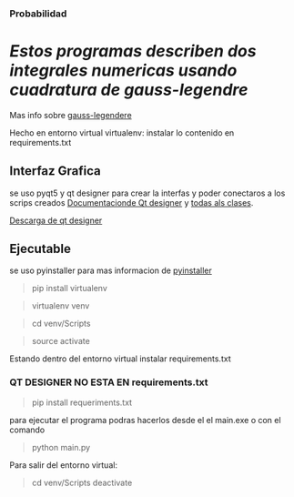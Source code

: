 ### Probabilidad

# _Estos programas describen dos integrales numericas usando cuadratura de gauss-legendre_

Mas info sobre [gauss-legendere](https://es.wikipedia.org/wiki/Cuadratura_de_Gauss)

Hecho en entorno virtual virtualenv: instalar lo contenido en requirements.txt


## Interfaz Grafica

se uso pyqt5 y qt designer para crear la interfas y poder conectaros a los scrips creados
[Documentacionde Qt designer](https://doc.qt.io/) y [todas als clases](https://doc.qt.io/qt-5.15/classes.html).

[Descarga de qt designer](https://build-system.fman.io/qt-designer-download)

## Ejecutable

se uso pyinstaller  para mas informacion de [pyinstaller](https://blog.nubecolectiva.com/como-crear-nuestro-primer-programa-o-software-ejecutable-con-python/)



>pip install virtualenv

>virtualenv venv

>cd venv/Scripts

>source activate

Estando dentro del entorno virtual instalar requirements.txt

### QT DESIGNER NO ESTA EN requirements.txt

>pip install requeriments.txt

para ejecutar el programa podras hacerlos desde el el main.exe o con el comando

>python main.py


Para salir del entorno virtual:
>cd venv/Scripts
>deactivate